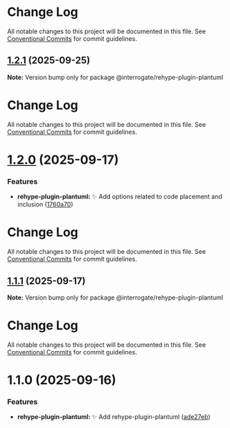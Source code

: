 # Change Log

All notable changes to this project will be documented in this file. See
[Conventional Commits](https://conventionalcommits.org) for commit guidelines.

## [1.2.1](https://github.com/interrogate-io/interrogate/compare/@interrogate/rehype-plugin-plantuml@1.2.0...@interrogate/rehype-plugin-plantuml@1.2.1) (2025-09-25)

**Note:** Version bump only for package @interrogate/rehype-plugin-plantuml

# Change Log

All notable changes to this project will be documented in this file. See
[Conventional Commits](https://conventionalcommits.org) for commit guidelines.

# [1.2.0](https://github.com/interrogate-io/interrogate/compare/@interrogate/rehype-plugin-plantuml@1.1.1...@interrogate/rehype-plugin-plantuml@1.2.0) (2025-09-17)

### Features

- **rehype-plugin-plantuml:** :sparkles: Add options related to code placement and inclusion
  ([1760a70](https://github.com/interrogate-io/interrogate/commit/1760a70e1629cf635061fe23a6905d1063d34fc6))

# Change Log

All notable changes to this project will be documented in this file. See
[Conventional Commits](https://conventionalcommits.org) for commit guidelines.

## [1.1.1](https://github.com/interrogate-io/interrogate/compare/@interrogate/rehype-plugin-plantuml@1.1.0...@interrogate/rehype-plugin-plantuml@1.1.1) (2025-09-17)

**Note:** Version bump only for package @interrogate/rehype-plugin-plantuml

# Change Log

All notable changes to this project will be documented in this file. See
[Conventional Commits](https://conventionalcommits.org) for commit guidelines.

# 1.1.0 (2025-09-16)

### Features

- **rehype-plugin-plantuml:** :sparkles: Add rehype-plugin-plantuml
  ([ade27eb](https://github.com/interrogate-io/interrogate/commit/ade27eb0438050d9c78b9cc4f54d2d2078bf8f0c))
